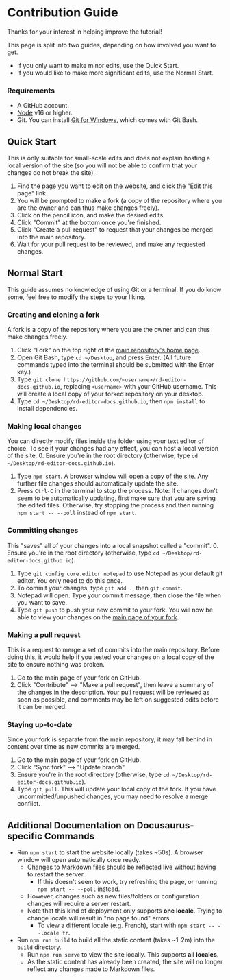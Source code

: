 # Contribution Guide

Thanks for your interest in helping improve the tutorial!

This page is split into two guides, depending on how involved you want to get.
- If you only want to make minor edits, use the Quick Start.
- If you would like to make more significant edits, use the Normal Start.

### Requirements
- A GitHub account.
- [Node](https://nodejs.org/en/download/) v16 or higher.
- Git. You can install [Git for Windows](https://gitforwindows.org/), which comes with Git Bash.


## Quick Start
This is only suitable for small-scale edits and does not explain hosting a local version of the site (so you will not be able to confirm that your changes do not break the site).

1. Find the page you want to edit on the website, and click the "Edit this page" link.
2. You will be prompted to make a fork (a copy of the repository where you are the owner and can thus make changes freely).
2. Click on the pencil icon, and make the desired edits.
3. Click "Commit" at the bottom once you're finished.
4. Click "Create a pull request" to request that your changes be merged into the main repository.
5. Wait for your pull request to be reviewed, and make any requested changes.


## Normal Start
This guide assumes no knowledge of using Git or a terminal. If you do know some, feel free to modify the steps to your liking.

### Creating and cloning a fork
A fork is a copy of the repository where you are the owner and can thus make changes freely.
1. Click "Fork" on the top right of the [main repository's home page](https://github.com/rd-editor-docs/rd-editor-docs.github.io).
2. Open Git Bash, type `cd ~/Desktop`, and press Enter. (All future commands typed into the terminal should be submitted with the Enter key.)
3. Type `git clone https://github.com/<username>/rd-editor-docs.github.io`, replacing `<username>` with your GitHub username. This will create a local copy of your forked repository on your desktop.
4. Type `cd ~/Desktop/rd-editor-docs.github.io`, then `npm install` to install dependencies.

### Making local changes
You can directly modify files inside the folder using your text editor of choice. To see if your changes had any effect, you can host a local version of the site.
0. Ensure you're in the root directory (otherwise, type `cd ~/Desktop/rd-editor-docs.github.io`).
1. Type `npm start`. A browser window will open a copy of the site. Any further file changes should automatically update the site.
2. Press `Ctrl-C` in the terminal to stop the process.
Note: If changes don't seem to be automatically updating, first make sure that you are saving the edited files. Otherwise, try stopping the process and then running `npm start -- --poll` instead of `npm start`.
 
### Committing changes
This "saves" all of your changes into a local snapshot called a "commit".
0. Ensure you're in the root directory (otherwise, type `cd ~/Desktop/rd-editor-docs.github.io`).
1. Type `git config core.editor notepad` to use Notepad as your default git editor. You only need to do this once.
2. To commit your changes, type `git add .`, then `git commit`.
3. Notepad will open. Type your commit message, then close the file when you want to save.
4. Type `git push` to push your new commit to your fork. You will now be able to view your changes on the [main page of your fork](https://github.com/<username>/rd-editor-docs.github.io).

### Making a pull request
This is a request to merge a set of commits into the main repository. Before doing this, it would help if you tested your changes on a local copy of the site to ensure nothing was broken.
1. Go to the main page of your fork on GitHub.
2. Click "Contribute" --> "Make a pull request", then leave a summary of the changes in the description.
Your pull request will be reviewed as soon as possible, and comments may be left on suggested edits before it can be merged.

### Staying up-to-date
Since your fork is separate from the main repository, it may fall behind in content over time as new commits are merged.
1. Go to the main page of your fork on GitHub.
2. Click "Sync fork" --> "Update branch".
3. Ensure you're in the root directory (otherwise, type `cd ~/Desktop/rd-editor-docs.github.io`).
4. Type `git pull`. This will update your local copy of the fork. If you have uncommitted/unpushed changes, you may need to resolve a merge conflict.


## Additional Documentation on Docusaurus-specific Commands
- Run `npm start` to start the website locally (takes ~50s). A browser window will open automatically once ready.
	- Changes to Markdown files should be reflected live without having to restart the server.
		- If this doesn't seem to work, try refreshing the page, or running `npm start -- --poll` instead.
	- However, changes such as new files/folders or configuration changes will require a server restart.
	- Note that this kind of deployment only supports **one locale**. Trying to change locale will result in "no page found" errors.
		- To view a different locale (e.g. French), start with `npm start -- --locale fr`.
- Run `npm run build` to build all the static content (takes ~1-2m) into the `build` directory.
	- Run `npm run serve` to view the site locally. This supports **all locales**.
	- As the static content has already been created, the site will no longer reflect any changes made to Markdown files.
